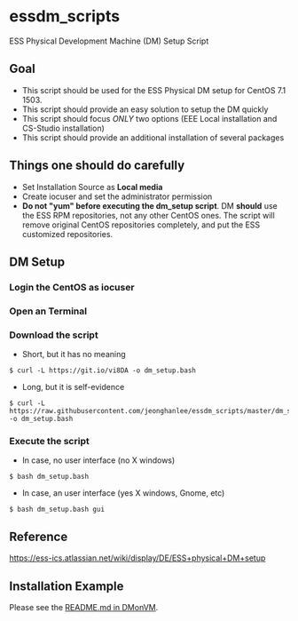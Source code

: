 essdm_scripts
======
ESS Physical Development Machine (DM) Setup Script

## Goal
* This script should be used for the ESS Physical DM setup for CentOS 7.1 1503.
* This script should provide an easy solution to setup the DM quickly
* This script should focus *ONLY* two options (EEE Local installation and CS-Studio installation) 
* This script should provide an additional installation of several packages

## Things one should do carefully
* Set Installation Source as **Local media** 
* Create iocuser and set the administrator permission
* **Do not "yum" before executing the dm_setup script**.  DM **should** use the ESS RPM repositories, not any other CentOS ones. The script will remove original CentOS repositories completely, and put the ESS customized repositories.  


## DM Setup

### Login the CentOS as iocuser

### Open an Terminal

### Download the script

* Short, but it has no meaning
```
$ curl -L https://git.io/vi8DA -o dm_setup.bash
```
* Long, but it is self-evidence
```
$ curl -L https://raw.githubusercontent.com/jeonghanlee/essdm_scripts/master/dm_setup.bash -o dm_setup.bash
```

### Execute the script
* In case, no user interface (no X windows)
```
$ bash dm_setup.bash 
```

* In case, an user interface (yes X windows, Gnome, etc)
```
$ bash dm_setup.bash gui
```

## Reference 
https://ess-ics.atlassian.net/wiki/display/DE/ESS+physical+DM+setup

## Installation Example
Please see the [README.md in DMonVM](./DMonVM/README.md).
